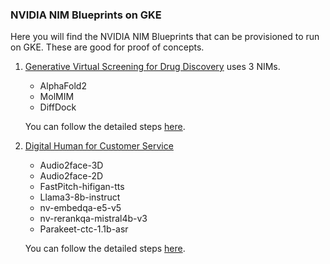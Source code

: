 ### NVIDIA NIM Blueprints on GKE

Here you will find the NVIDIA NIM Blueprints that can be provisioned to run on GKE. These are good for proof of concepts.

1. [Generative Virtual Screening for Drug Discovery](https://build.nvidia.com/nvidia/generative-virtual-screening-for-drug-discovery) uses 3 NIMs.
   - AlphaFold2
   - MolMIM
   - DiffDock

   You can follow the detailed steps [here](./drugdiscovery/README.md).

2. [Digital Human for Customer Service](https://build.nvidia.com/nvidia/digital-humans-for-customer-service)
   - Audio2face-3D
   - Audio2face-2D
   - FastPitch-hifigan-tts
   - Llama3-8b-instruct
   - nv-embedqa-e5-v5
   - nv-rerankqa-mistral4b-v3
   - Parakeet-ctc-1.1b-asr
  
   You can follow the detailed steps [here](./digitalhuman/README.md).

